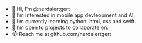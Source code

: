 - 👋 Hi, I’m @nerdalertgert
- 👀 I’m interested in mobile app devleopment and AI.
- 🌱 I’m currently learning python, html, css and swift.
- 💞️ I’m open to projects to collaborate on.
- 📫 Reach me at github.com/nerdalertgert

<!---
nerdalertgert/nerdalertgert is a ✨ special ✨ repository because its `README.md` (this file) appears on your GitHub profile.
You can click the Preview link to take a look at your changes.
--->
